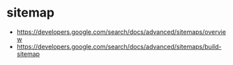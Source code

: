 # sitemap

- https://developers.google.com/search/docs/advanced/sitemaps/overview
- https://developers.google.com/search/docs/advanced/sitemaps/build-sitemap

